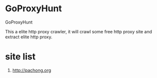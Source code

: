 GoProxyHunt
===========

GoProxyHunt

This a elite http proxy crawler, it will crawl some free http proxy site and extract elite http proxy.

site list
====
1. http://pachong.org

